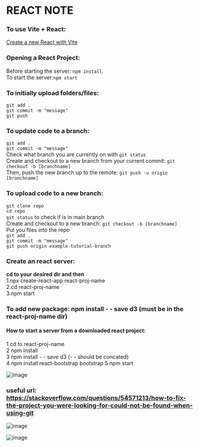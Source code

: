 # REACT NOTE
### To use Vite + React:<br>
[Create a new React with Vite](https://scrimba.com/articles/create-react-app-with-vite/)


### Opening a React Project:<br>
Before starting the server: `npm install`.<br>
To start the server:`npm start`<br>

### To initially upload folders/files:
`git add .`<br>
`git commit -m "message"`<br>
`git push`

### To update code to a branch:<br>
`git add .`<br>
`git commit -m "message"`<br>
Check what branch you are currently on with `git status` <br>
Create and checkout to a new branch from your current commit: `git checkout -b [branchname]`<br>
Then, push the new branch up to the remote: `git push -u origin [branchname]`

### To upload code to a new branch:<br>
`git clone repo`<br>
`cd repo`<br>
`git status` to check if is in main branch<br>
Create and checkout to a new branch: `git checkout -b [branchname]`<br>
Put you files into the repo<br>
`git add .`<br>
`git commit -m "message"`<br>
`git push origin example-tutorial-branch`


### Create an react server:<br>
**cd to your desired dir and then<br>**
1.npx create-react-app react-proj-name<br>
2.cd react-proj-name<br>
3.npm start<br>

### To add new package: npm install - - save d3 (must be in the react-proj-name dir)<br>

#### How to start a server from a downloaded react project:<br>
1 cd to react-proj-name<br>
2 npm install<br>
3 npm install - - save d3 (- - should be concated)<br>
4 npm install react-bootstrap bootstrap
5 npm start<br>

![image](https://github.com/PatrickTangwen/react-dev-note/assets/102566928/1db568ad-5e4b-469c-8fce-ae1fb94f592c)
### useful url: https://stackoverflow.com/questions/54571213/how-to-fix-the-project-you-were-looking-for-could-not-be-found-when-using-git
![image](https://github.com/PatrickTangwen/react-dev-note/assets/102566928/0a7662ac-1611-42f2-b7fa-228cd9bee3ba)

![image](https://github.com/PatrickTangwen/react-dev-note/assets/102566928/0ce87ca8-c4c8-4078-bf4b-ebf781d06848)

